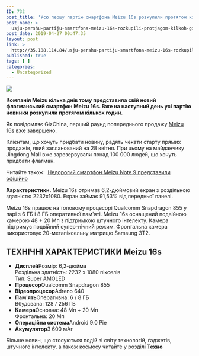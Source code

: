 ```yaml
---
ID: 732
post_title: 'Усю першу партію смартфона Meizu 16s розкупили протягом кількох годин — Телеканал новин 24 &#8212; 24 Канал'
post_name: >
  usju-pershu-partiju-smartfona-meizu-16s-rozkupili-protjagom-kilkoh-godin-telekanal-novin-24-24-kanal
post_date: 2019-04-27 00:47:35
layout: post
link: >
  http://35.188.114.84/usju-pershu-partiju-smartfona-meizu-16s-rozkupili-protjagom-kilkoh-godin-telekanal-novin-24-24-kanal/
published: true
tags: [ ]
categories:
  - Uncategorized
---
```

 <div><img src="https://24tv.ua/resources/photos/news/201904/1145887.jpg" class="ff-og-image-inserted"></div><p id="newsAnnotation"><strong>Компанія Meizu кілька днів тому представила свій новий флагманський смартфон Meizu 16s. Вже на наступний день усі партію новинки розкупили протягом кількох годин.</strong></p>
<div id="newsSummary" readability="37.931367810536">
<p>Як повідомляє GizChina, перший раунд попереднього продажу <a class="more-link" data-name="Смартфон Meizu 16s представили офіційно: характеристики та ціна" data-photosrc="https://24tv.ua/resources/photos/news/260x153_DIR/201904/1145074.jpg?201904195244" href="https://24tv.ua/techno/smartfon_meizu_16s_predstavili_ofitsiyno_harakteristiki_ta_tsina_n1145074">Meizu 16s</a> вже завершено.</p>
<p>Клієнтам, що хочуть придбати новину, радять чекати старту прямих продажів, який запланований на 28 квітня. При цьому на майданчику Jingdong Mall вже зарезервували понад 100 000 людей, що хочуть придбати флагман.</p>
<p class="read-also cke-markup">Читайте також:&nbsp;&nbsp;<a class="more-link" data-name="Недорогий смартфон Meizu Note 9 представили офіційно" data-photosrc="https://24tv.ua/resources/photos/news/260x153_DIR/201903/1122508.jpg?201903191357" href="https://24tv.ua/techno/nedorogiy_smartfon_meizu_note_9_predstavili_ofitsiyno_n1122508">Недорогий смартфон Meizu Note 9 представили офіційно</a></p>
<p><strong>Характеристики.</strong> Meizu 16s отримав 6,2-дюймовий екран з роздільною здатністю 2232x1080. Екран займає 91,53% від передньої панелі.</p>
<p>Meizu 16s працює на топовому процесорі Qualcomm Snapdragon 855 у парі з 6 ГБ і 8 ГБ оперативної пам'яті. Meizu 16s оснащений подвійною камерою 48 + 20 Мп з підтримкою штучного інтелекту. Камера підтримує подвійний супер-нічний режим. Фронтальна камера використовує 20-мегапіксельну матрицю Samsung 3T2.</p>
<div class="specification">
<h2>ТЕХНІЧНІ ХАРАКТЕРИСТИКИ&nbsp;Meizu 16s</h2>
<ul id="specificationUlId"><li><strong><span>Дисплей</span></strong>Розмір: 6,2-дюйма<br>Роздільна здатність: <span>2232 х 1080 пікселів</span><br>Тип: <span>Super AMOLED</span></li>
<li><strong><span>Процесор</span></strong><span>Qualcomm Snapdragon 855</span></li>
<li><strong><span>Відеопроцесор</span></strong><span>Adreno 640</span></li>
<li><strong><span>Пам'ять</span></strong>Оперативна: <span>6 / 8 ГБ</span><br>Вбудована: <span>128 / 256 ГБ</span></li>
<li><strong><span>Камера</span></strong>Основна: 48 Мп + 20 Мп<br>Фронтальна: 20 Мп</li>
<li><strong><span>Операційна система</span></strong><span>Android 9.0 Pie</span></li>
<li><strong><span>Акумулятор</span></strong>3 600 мАг</li>
</ul></div>
<p class="insert cke-markup">Більше новин, що стосуються подій зі світу технологій, ґаджетів, штучного інтелекту, а також космосу читайте у розділі <strong><a href="https://24tv.ua/techno/tehno_tag5908/">Техно</a></strong></p>
</div> 